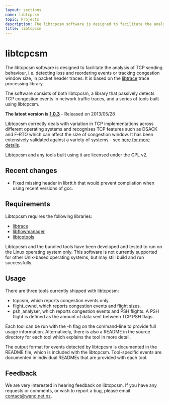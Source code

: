 ```yaml
---
layout: sections
name: libtcpcsm
topic: Projects
description: The libtcpcsm software is designed to facilitate the analysis of TCP sending behaviour, i.e. detecting loss and reordering events or tracking congestion window size, in packet header traces. It is based on the libtrace trace processing library.
title: libtcpcsm
---
```


# libtcpcsm

The libtcpcsm software is designed to facilitate the analysis of TCP sending behaviour, i.e. detecting loss and reordering events or tracking congestion window size, in packet header traces. It is based on the [libtrace](https://github.com/LibtraceTeam/libtrace/wiki) trace processing library.

The software consists of both libtcpcsm, a library that passively detects TCP congestion events in network traffic traces, and a series of tools built using libtcpcsm.

**The latest version is [1.0.3](../downloads/libtcpcsm-1.0.3.tar.gz)** - Released on 2013/05/28

Libtcpcsm correctly deals with variation in TCP implementations across different operating systems and recognises TCP features such as DSACK and F-RTO which can affect the size of congestion window. It has been extensively validated against a variety of systems - see [here for more details](http://www.wand.net.nz/~salcock/tcpcsm/valid.php).

Libtcpcsm and any tools built using it are licensed under the GPL v2.

## Recent changes

- Fixed missing header in librtt.h that would prevent compilation when using recent versions of gcc.

## Requirements

Libtcpcsm requires the following libraries:

- [libtrace](https://github.com/LibtraceTeam/libtrace/wiki)
- [libflowmanager](https://github.com/wanduow/libflowmanager)
- [libtcptools](libtcptools.html)

Libtcpcsm and the bundled tools have been developed and tested to run on the Linux operating system only. This software is not currently supported for other Unix-based operating systems, but may still build and run successfully.

## Usage

There are three tools currently shipped with libtcpcsm:

- tcpcsm, which reports congestion events only.
- flight_cwnd, which reports congestion events and flight sizes.
- psh_analyser, which reports congestion events and PSH flights. A PSH flight is defined as the amount of data sent between TCP PSH flags.

Each tool can be run with the -h flag on the command-line to provide full usage information. Alternatively, there is also a README in the source directory for each tool which explains the tool in more detail.

The output format for events detected by libtcpcsm is documented in the README file, which is included with the libtcpcsm. Tool-specific events are documented in individual READMEs that are provided with each tool.

## Feedback

We are very interested in hearing feedback on libtcpcsm. If you have any requests or comments, or wish to report a bug, please email contact@wand.net.nz.
